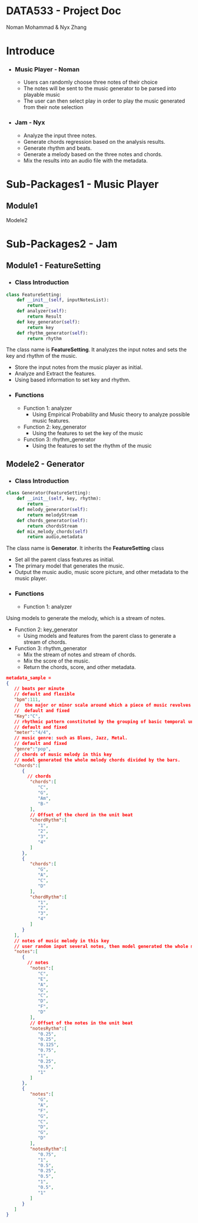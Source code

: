 # DATA533 - Project Doc
Noman Mohammad & Nyx Zhang
# Introduce
- ### Music Player - Noman
  - Users can randomly choose three notes of their choice 
  - The notes will be sent to the music generator to be parsed into playable music 
  - The user can then select play in order to play the music generated from their note selection 
- ### Jam - Nyx
  - Analyze the input three notes. 
  - Generate chords regression based on the analysis results.
  - Generate rhythm and beats. 
  - Generate a melody based on the three notes and chords.
  - Mix the results into an audio file with the metadata.

# Sub-Packages1 - Music Player
## Module1
Modele2

# Sub-Packages2 - Jam
## Module1 - FeatureSetting
- ### Class Introduction

```python
class FeatureSetting:
    def __init__(self, inputNotesList):
        return _
    def analyzer(self):
        return Result
    def key_generator(self):
        return key
    def rhythm_generator(self):
        return rhythm
```

The class name is **FeatureSetting**. It analyzes the input notes and sets the key and rhythm of the music.

- Store the input notes from the music player as initial.
- Analyze and Extract the features.
- Using based information to set key and rhythm.
- ### Functions
  - Function 1: analyzer
    - Using Empirical Probability and Music theory to analyze possible music features.
  - Function 2: key\_generator
    - Using the features to set the key of the music
  - Function 3: rhythm\_generator
    - Using the features to set the rhythm of the music

## Modele2 - Generator
- ### Class Introduction
```python
class Generator(FeatureSetting):
    def __init__(self, key, rhythm):
        return _
    def melody_generator(self):
        return melodyStream
    def chords_generator(self):
        return chordsStream
    def mix_melody_chords(self)
        return audio,metadata
```

The class name is **Generator**. It inherits the **FeatureSetting** class

- Set all the parent class features as initial.
- The primary model that generates the music.
- Output the music audio, music score picture, and other metadata to the music player.
- ### Functions
  - Function 1: analyzer

Using models to generate the melody, which is a stream of notes.

- Function 2: key\_generator
  - Using models and features from the parent class to generate a stream of chords.
- Function 3: rhythm\_generator
  - Mix the stream of notes and stream of chords. 
  - Mix the score of the music.
  - Return the chords, score, and other metadata.

```json
metadata_sample = 
{
   // beats per minute
   // default and flexible
   "bpm":111,
   //  the major or minor scale around which a piece of music revolves
   //  default and fixed
   "Key":"C",
   // rhythmic pattern constituted by the grouping of basic temporal units, called beats, into regular measures, or bars
   // default and fixed
   "meter":"4/4",
   // music genre: such as Blues, Jazz, Metal.
   // default and fixed
   "genre":"pop",
   // chords of music melody in this key
   // model generated the whole melody chords divided by the bars.
   "chords":[
      {
      	// chords
         "chords":[
            "C",
            "G",
            "Am",
            "B-"
         ],
         // Offset of the chord in the unit beat
         "chordRythm":[
            "1",
            "2",
            "3",
            "4"
         ]
      },
      {
         "chords":[
            "G",
            "A",
            "C",
            "D"
         ],
         "chordRythm":[
            "1",
            "2",
            "3",
            "4"
         ]
      }
   ],
   // notes of music melody in this key
   // user random input several notes, then model generated the whole melody notes divided by the bars.
   "notes":[
      {
      	// notes
         "notes":[
            "C",
            "E",
            "A",
            "G",
            "C",
            "D",
            "F",
            "D"
         ],
         // Offset of the notes in the unit beat
         "notesRythm":[
            "0.25",
            "0.25",
            "0.125",
            "0.75",
            "1",
            "0.25",
            "0.5",
            "1"
         ]
      },
      {
         "notes":[
            "G",
            "A",
            "F",
            "G",
            "C",
            "D",
            "G",
            "D"
         ],
         "notesRythm":[
            "0.75",
            "1",
            "0.5",
            "0.25",
            "0.5",
            "1",
            "0.5",
            "1"
         ]
      }
   ]
}


```

